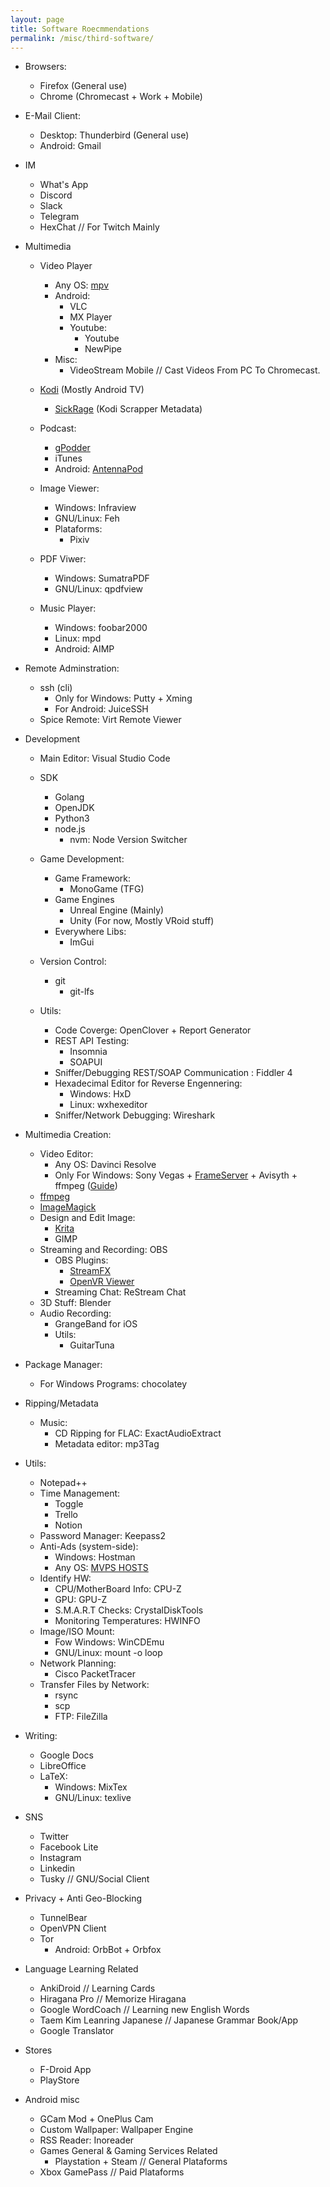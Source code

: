 ```yaml
---
layout: page
title: Software Roecmmendations
permalink: /misc/third-software/
---
```


- Browsers:
  - Firefox (General use)
  - Chrome (Chromecast + Work + Mobile)

- E-Mail Client:
  - Desktop: Thunderbird (General use)
  - Android: Gmail

- IM
  - What's App
  - Discord
  - Slack
  - Telegram
  - HexChat // For Twitch Mainly

- Multimedia
  - Video Player
    - Any OS: [mpv](https://mpv.io/installation/)
    - Android:
      - VLC
      - MX Player
      - Youtube:
        - Youtube
        - NewPipe
    - Misc:
      - VideoStream Mobile // Cast Videos From PC To Chromecast.

  - [Kodi](https://kodi.tv/download) (Mostly Android TV)
    - [SickRage](https://www.sickrage.ca/) (Kodi Scrapper Metadata)

  - Podcast:
    - [gPodder](https://gpodder.github.io/)
    - iTunes
    - Android: [AntennaPod](https://antennapod.org/)

  - Image Viewer:
    - Windows: Infraview
    - GNU/Linux: Feh
    - Plataforms:
      - Pixiv
  
  - PDF Viwer:
    - Windows: SumatraPDF
    - GNU/Linux: qpdfview

  - Music Player:
    - Windows: foobar2000
    - Linux: mpd
    - Android: AIMP

- Remote Adminstration:
  - ssh (cli)
    - Only for Windows: Putty + Xming
    - For Android: JuiceSSH
  - Spice Remote: Virt Remote Viewer

- Development
  - Main Editor: Visual Studio Code
  - SDK
    - Golang
    - OpenJDK
    - Python3
    - node.js
      - nvm: Node Version Switcher
  
  - Game Development:
    - Game Framework:
      - MonoGame (TFG)
    - Game Engines
      - Unreal Engine (Mainly)
      - Unity (For now, Mostly VRoid stuff)
    - Everywhere Libs:
      - ImGui

  - Version Control:
    - git
      - git-lfs
  
  - Utils:
    - Code Coverge: OpenClover + Report Generator
    - REST API Testing:
      - Insomnia
      - SOAPUI
    - Sniffer/Debugging REST/SOAP Communication : Fiddler 4
    - Hexadecimal Editor for Reverse Engennering:
      - Windows: HxD
      - Linux: wxhexeditor
    - Sniffer/Network Debugging: Wireshark

- Multimedia Creation:
  - Video Editor:
    - Any OS: Davinci Resolve
    - Only For Windows: Sony Vegas + [FrameServer](https://www.debugmode.com/frameserver/) + Avisyth + ffmpeg ([Guide](https://trac.ffmpeg.org/wiki/Encode/PremierePro#Useaframeserver))
  - [ffmpeg](https://ffmpeg.org/download.html)
  - [ImageMagick](https://imagemagick.org/script/download.php)
  - Design and Edit Image:
    - [Krita](https://krita.org/en/download/krita-desktop/)
    - GIMP
  - Streaming and Recording: OBS
    - OBS Plugins:
      - [StreamFX](https://github.com/Xaymar/obs-StreamFX/releases)
      - [OpenVR Viewer](https://github.com/baffler/OBS-OpenVR-Input-Plugin/releases)
    - Streaming Chat: ReStream Chat
  - 3D Stuff: Blender
  - Audio Recording:
    - GrangeBand for iOS
    - Utils:
      - GuitarTuna

- Package Manager:
  - For Windows Programs: chocolatey

- Ripping/Metadata
  - Music:
    - CD Ripping for FLAC: ExactAudioExtract
    - Metadata editor: mp3Tag

- Utils:
  - Notepad++
  - Time Management:
    - Toggle
    - Trello
    - Notion
  - Password Manager: Keepass2
  - Anti-Ads (system-side):
    - Windows: Hostman
    - Any OS: [MVPS HOSTS](https://winhelp2002.mvps.org/hosts.htm)
  - Identify HW:
    - CPU/MotherBoard Info: CPU-Z
    - GPU: GPU-Z
    - S.M.A.R.T Checks: CrystalDiskTools
    - Monitoring Temperatures: HWINFO
  - Image/ISO Mount:
    - Fow Windows: WinCDEmu
    - GNU/Linux: mount -o loop
  - Network Planning:
    - Cisco PacketTracer
  - Transfer Files by Network:
    - rsync
    - scp
    - FTP: FileZilla

- Writing:
  - Google Docs
  - LibreOffice
  - LaTeX:
    - Windows: MixTex
    - GNU/Linux: texlive

- SNS
  - Twitter
  - Facebook Lite
  - Instagram
  - Linkedin
  - Tusky // GNU/Social Client

- Privacy + Anti Geo-Blocking
  - TunnelBear
  - OpenVPN Client
  - Tor
    - Android: OrbBot + Orbfox

- Language Learning Related
  - AnkiDroid // Learning Cards
  - Hiragana Pro // Memorize Hiragana
  - Google WordCoach // Learning new English Words
  - Taem Kim Leanring Japanese // Japanese Grammar Book/App
  - Google Translator

- Stores
  - F-Droid App
  - PlayStore

- Android misc
  - GCam Mod + OnePlus Cam
  - Custom Wallpaper: Wallpaper Engine
  - RSS Reader: Inoreader
  - Games General & Gaming Services Related
    - Playstation + Steam // General Plataforms
  - Xbox GamePass // Paid Plataforms
